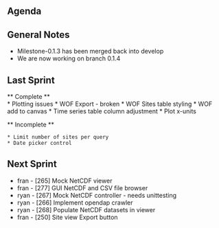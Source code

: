 
Agenda
------

## General Notes

* Milestone-0.1.3 has been merged back into develop
* We are now working on branch 0.1.4



## Last Sprint

** Complete **  
    * Plotting issues 
    * WOF Export - broken
    * WOF Sites table styling
    * WOF add to canvas
    * Time series table column adjustment
    * Plot x-units 

** Incomplete ** 
    
    * Limit number of sites per query
    * Date picker control
    

## Next Sprint

* fran - [265] Mock NetCDF viewer
* fran - [277] GUI NetCDF and CSV file browser
* ryan - [267] Mock NetCDF controller - needs unittesting
* ryan - [266] Implement opendap crawler
* ryan - [268] Populate NetCDF datasets in viewer
* fran - [250] Site view Export button 

 
